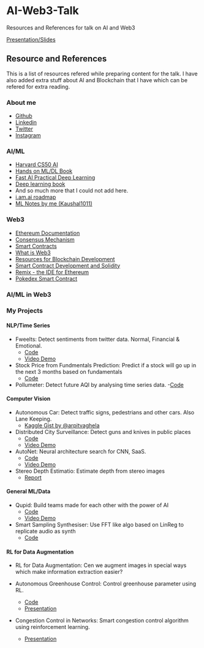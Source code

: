 # AI-Web3-Talk

Resources and References for talk on AI and Web3

[Presentation/Slides](https://docs.google.com/presentation/d/1MlS7ITucgzgIZV8Yx4xA9btWQD-5dZ9f-1CpgzTCG8Q/edit?usp=sharing)

## Resource and References

This is a list of resources refered while preparing content for the talk. I have also added extra stuff about AI and Blockchain that I have which can be refered for extra reading.

### About me

- [Github](https://github.com/kaushal1011)
- [Linkedin](https://www.linkedin.com/in/kaushal1011/)
- [Twitter](https://twitter.com/kau5hal10)
- [Instagram](https://www.instagram.com/kau5hal10/)

### AI/ML

- [Harvard CS50 AI](https://cs50.harvard.edu/ai/2020/)
- [Hands on ML/DL Book](https://www.oreilly.com/library/view/hands-on-machine-learning/9781492032632/)
- [Fast AI Practical Deep Learning](https://course.fast.ai/)
- [Deep learning book](https://www.deeplearningbook.org/)
- And so much more that I could not add here.
- [i.am.ai roadmap](https://i.am.ai)
- [ML Notes by me (Kaushal1011)](https://kaushal1011.github.io/machine-learning/)

### Web3

- [Ethereum Documentation](https://ethereum.org/en/developers/docs/intro-to-ethereum/)
- [Consensus Mechanism](https://ethereum.org/en/developers/docs/consensus-mechanisms/)
- [Smart Contracts](https://ethereum.org/en/developers/docs/intro-to-ethereum/#what-are-smart-contracts)
- [What is Web3](https://ethereum.org/en/web3/)
- [Resources for Blockchain Development](https://kaushal1011.github.io/Blockchain-Tech/)
- [Smart Contract Development and Solidity](https://docs.soliditylang.org/en/v0.8.11/)
- [Remix - the IDE for Ethereum](https://remix.ethereum.org/)
- [Pokedex Smart Contract](https://github.com/Kaushal1011/AI-Web3-Talk/blob/main/Pokedex.sol)

### AI/ML in Web3

### My Projects

#### NLP/Time Series

- Fweelts: Detect sentiments from twitter data. Normal, Financial & Emotional.
  - [Code](https://github.com/Kaushal1011/Fweelts)
  - [Video Demo](https://youtu.be/eIp2K6CeRc0)
- Stock Price from Fundmentals Prediction: Predict if a stock will go up in the next 3 months based on fundamentals
  - [Code](https://github.com/Kaushal1011/CSE523-Machine-Learning-Quantcats)
- Pollumeter: Detect future AQI by analysing time series data. 
    -[Code](https://github.com/Kaushal1011/pollumeter)

#### Computer Vision

- Autonomous Car: Detect traffic signs, pedestrians and other cars. Also Lane Keeping.
  - [Kaggle Gist by @arpitvaghela](https://www.kaggle.com/code/arpitvaghela9210/sign-detection-for-bosch-future-mobility-challenge/notebook)
- Distributed City Surveillance: Detect guns and knives in public places
  - [Code](https://github.com/Kaushal1011/DistributedCitySureveillanceSystem)
  - [Video Demo](https://youtu.be/-DlXvhqaOBI)
- AutoNet: Neural architecture search for CNN, SaaS.
  - [Code](https://github.com/arpitvaghela/autoNet)
  - [Video Demo](https://youtu.be/icMs8bZsRao)
- Stereo Depth Estimatio: Estimate depth from stereo images
  - [Report](https://drive.google.com/file/d/11QEVMVKBsas6qBmj7B8ELXAtcT--a-Yj/view?usp=sharing)

#### General ML/Data

- Qupid: Build teams made for each other with the power of AI
  - [Code](https://github.com/Kaushal1011/Qupid)
  - [Video Demo](https://youtu.be/Y8q1dmxS2MY)
- Smart Sampling Synthesiser: Use FFT like algo based on LinReg to replicate audio as synth
  - [Code](https://github.com/Kaushal1011/S3_Smart_Sampling_Synthesiser)

#### RL for Data Augmentation

- RL for Data Augmentation: Cen we augment images in special ways which make information extraction easier?

- Autonomous Greenhouse Control: Control greenhouse parameter using RL.

  - [Code](https://github.com/Kaushal1011/AutonomousGreenhouseControl)
  - [Presentation](https://github.com/Kaushal1011/AutonomousGreenhouseControl/blob/main/AOBD_AutonomousGreenhouseControl.pdf)

- Congestion Control in Networks: Smart congestion control algorithm using reinforcement learning.
  - [Presentation](https://docs.google.com/presentation/d/11PuQr1LnJ-OR_AUouXZ6jvsSiNYVokR17L47SHlfkpQ/edit?usp=sharing)
